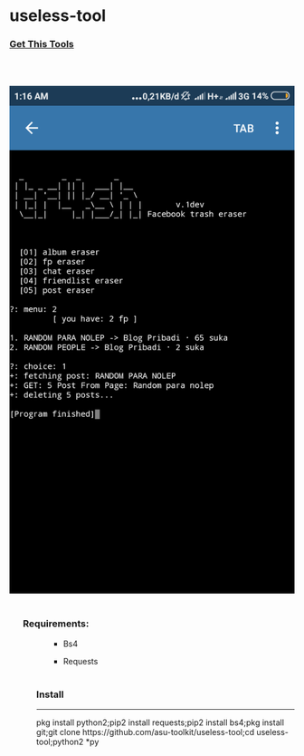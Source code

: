 # useless-tool
<h3><a href="https://wa.me/6289523738018">Get This Tools</a></h3><br><br>

<img src="https://raw.githubusercontent.com/ASU-TOOLKIT/useless-tool/master/Screenshot_2020-04-01-01-16-52-706_ru.iiec.pydroid.png"><br><br>
<ul><h3>Requirements:</h3><ul>
<ul><ul><li>Bs4</ul></ul></li>
<ul><ul><li>Requests</ul></ul></li>
<br>
<h3>Install</h3><hr>
pkg install python2;pip2 install requests;pip2 install bs4;pkg install git;git clone https://github.com/asu-toolkit/useless-tool;cd useless-tool;python2 *py
